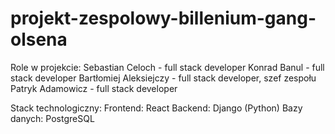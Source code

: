 # projekt-zespolowy-billenium-gang-olsena

Role w projekcie:
Sebastian Celoch - full stack developer
Konrad Banul - full stack developer
Bartłomiej Aleksiejczy - full stack developer, szef zespołu
Patryk Adamowicz - full stack developer

Stack technologiczny:
Frontend: React
Backend: Django (Python)
Bazy danych: PostgreSQL

